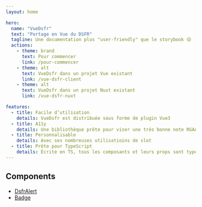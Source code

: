```yaml
---
layout: home

hero:
  name: "VueDsfr"
  text: "Portage en Vue du DSFR"
  tagline: Une documentation plus "user-friendly" que le storybook 😜
  actions:
    - theme: brand
      text: Pour commencer
      link: /pour-commencer
    - theme: alt
      text: VueDsfr dans un projet Vue existant
      link: /vue-dsfr-client
    - theme: alt
      text: VueDsfr dans un projet Nuxt existant
      link: /vue-dsfr-nuxt

features:
  - title: Facile d’utilisation
    details: VueDsfr est distribuée sous forme de plugin Vue3
  - title: A11y
    details: Une bibliothèque prête pour viser une très bonne note RGAA
  - title: Personnalisable
    details: Avec ses nombreuses utilisatioins de slot
  - title: Prête pour TypeScript
    details: Écrite en TS, tous les composants et leurs props sont typés
---
```


## Components

- [DsfrAlert](./components/DsfrAlert)
- [Badge](./components/DsfrBadge)
